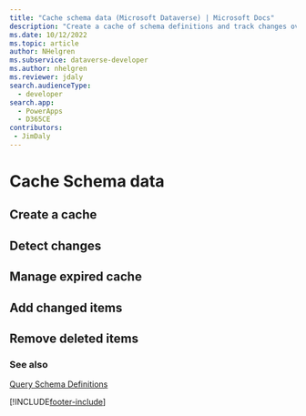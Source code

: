 ```yaml
---
title: "Cache schema data (Microsoft Dataverse) | Microsoft Docs"
description: "Create a cache of schema definitions and track changes over time."
ms.date: 10/12/2022
ms.topic: article
author: NHelgren
ms.subservice: dataverse-developer
ms.author: nhelgren
ms.reviewer: jdaly
search.audienceType: 
  - developer
search.app: 
  - PowerApps
  - D365CE
contributors:
 - JimDaly
---
```


# Cache Schema data

## Create a cache

## Detect changes

## Manage expired cache

## Add changed items

## Remove deleted items

### See also

[Query Schema Definitions](query-schema-definitions.md)

[!INCLUDE[footer-include](../../includes/footer-banner.md)]
